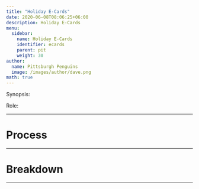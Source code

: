 ```yaml
---
title: "Holiday E-Cards"
date: 2020-06-08T08:06:25+06:00
description: Holiday E-Cards
menu:
  sidebar:
    name: Holiday E-Cards
    identifier: ecards
    parent: pit
    weight: 30
author:
  name: Pittsburgh Penguins
  image: /images/author/dave.png
math: true
---
```


Synopsis: 

Role:

---
# Process

---

# Breakdown


---